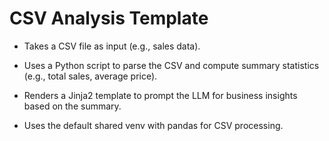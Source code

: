 # CSV Analysis Template

  * Takes a CSV file as input (e.g., sales data).

  * Uses a Python script to parse the CSV and compute summary statistics (e.g., total sales, average price).

  * Renders a Jinja2 template to prompt the LLM for business insights based on the summary.

  * Uses the default shared venv with pandas for CSV processing.

